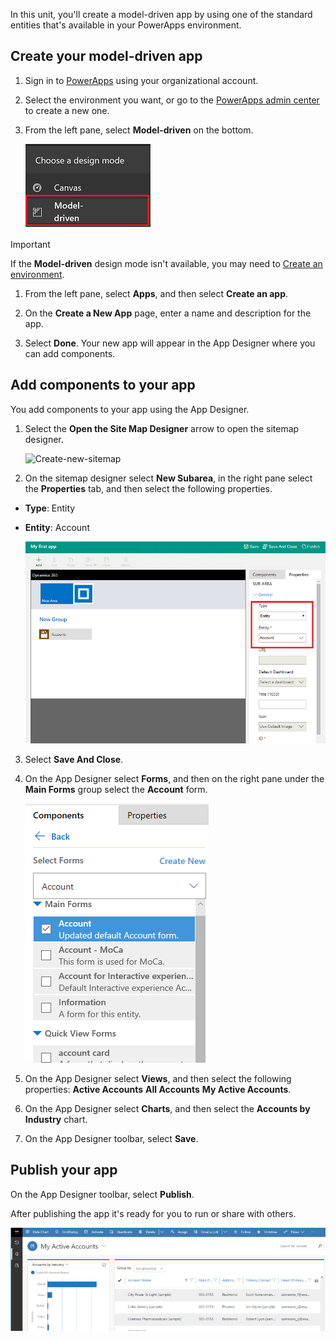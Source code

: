 In this unit, you'll create a model-driven app by using one of the standard entities that's available in your PowerApps environment.

## Create your model-driven app

1.	Sign in to [PowerApps](https://web.powerapps.com/) using your organizational account.

1. Select the environment you want, or go to the [PowerApps admin center](https://admin.powerapps.com/) to create a new one.
1.	From the left pane, select **Model-driven** on the bottom. 

    ![Model-driven](../media/choose-design-mode.png)

  > [!IMPORTANT]
  > If the **Model-driven** design mode isn't available, you may need to [Create an environment](https://docs.microsoft.com/powerapps/administrator/create-environment).

1. From the left pane, select **Apps**, and then select **Create an app**.

1. On the **Create a New App** page, enter a name and description for the app.
1. Select **Done**. Your new app will appear in the App Designer where you can add components.

 ## Add components to your app
You add components to your app using the App Designer.
1.	Select the **Open the Site Map Designer** arrow to open the sitemap designer. 

    ![Create-new-sitemap](../../media/new-sitemap.png)

2.	On the sitemap designer select **New Subarea**, in the right pane select the **Properties** tab, and then select the following properties.
  - **Type**: Entity
  - **Entity**: Account

    ![Add components to sitemap](../media/sitemap.png)

3.	Select **Save And Close**.
4.	On the App Designer select **Forms**, and then on the right pane under the **Main Forms** group select the **Account** form.

    ![Account main form](../media/main-form.png)

5.	On the App Designer select **Views**, and then select the following properties:
**Active Accounts**
**All Accounts**
**My Active Accounts**.

6. On the App Designer select **Charts**, and then select the **Accounts by Industry** chart.
7. On the App Designer toolbar, select **Save**.

<!-- ##  Validate your app
This step checks for component dependencies that are required for the app to work, but haven't yet been added to the app. 

1. On the app designer canvas, select the component that indicates a dependency, such as the **Forms** component. Then, on the right-pane select the **Required** tab, expand **Entity Dependencies** and then select all required dependencies. 

    ![Add dependencies](../media/build-first-model-driven-app/resolve-dependencies.png)

2. Select **Add Dependencies**.
3. On the app designer toolbar, select **Save**.  -->

## Publish your app
On the App Designer toolbar, select **Publish**.

After publishing the app it's ready for you to run or share with others.

![Simple account entity app](../media/accounts-quickstart-app.png)